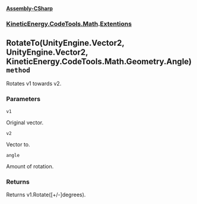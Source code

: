 #### [Assembly-CSharp](./Assembly-CSharp.md 'Assembly-CSharp')
### [KineticEnergy.CodeTools.Math](./Assembly-CSharp.md#KineticEnergy-CodeTools-Math 'KineticEnergy.CodeTools.Math').[Extentions](./KineticEnergy-CodeTools-Math-Extentions.md 'KineticEnergy.CodeTools.Math.Extentions')
## RotateTo(UnityEngine.Vector2, UnityEngine.Vector2, KineticEnergy.CodeTools.Math.Geometry.Angle) `method`
Rotates v1 towards v2.
### Parameters

<a name='KineticEnergy-CodeTools-Math-Extentions-RotateTo(UnityEngine-Vector2-_UnityEngine-Vector2-_KineticEnergy-CodeTools-Math-Geometry-Angle)-v1'></a>
`v1`

Original vector.

<a name='KineticEnergy-CodeTools-Math-Extentions-RotateTo(UnityEngine-Vector2-_UnityEngine-Vector2-_KineticEnergy-CodeTools-Math-Geometry-Angle)-v2'></a>
`v2`

Vector to.

<a name='KineticEnergy-CodeTools-Math-Extentions-RotateTo(UnityEngine-Vector2-_UnityEngine-Vector2-_KineticEnergy-CodeTools-Math-Geometry-Angle)-angle'></a>
`angle`

Amount of rotation.
### Returns
Returns v1.Rotate([+/-]degrees).
